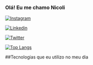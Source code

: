 ### Olá! Eu me chamo Nicoli 


[![Instagram](https://img.shields.io/badge/Instagram-E4405F?style=for-the-badge&logo=instagram&logoColor=white)](https://www.instagram.com/nickisanchezc/)

[![Linkedin](https://img.shields.io/badge/LinkedIn-0077B5?style=for-the-badge&logo=linkedin&logoColor=white)]()

[![Twitter](https://img.shields.io/badge/Twitter-1DA1F2?style=for-the-badge&logo=twitter&logoColor=white)](https://twitter.com/nickisanchezc)


[![Top Langs](https://github-readme-stats.vercel.app/api/top-langs/?username=nickisanchezc)](https://github.com/anuraghazra/github-readme-stats)

##Tecnologias que eu utilizo no meu dia

<div style ="display: inline_block"><br/>
<img align ="center"alt="html5" src="https://img.shields.io/badge/HTML5-E34F26?style=for-the-badge&logo=html5&logoColor=white%22/%3E
<img align ="center"alt="css" src="https://img.shields.io/badge/CSS3-1572B6?style=for-the-badge&logo=css3&logoColor=white%22/%3E
<img align ="center"alt="JavaScript" src="https://img.shields.io/badge/JavaScript-323330?style=for-the-badge&logo=javascript&logoColor=F7DF1E%22/%3E
<img align ="center"alt="MySQL" src="https://img.shields.io/badge/MySQL-00000F?style=for-the-badge&logo=mysql&logoColor=white%22/%3E
</div>

Apaixonado por tecnologia, educação e por mudar a vida das pessoas através da programação.
